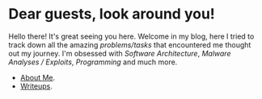 # **Dear guests, look around you!** 

Hello there! It's great seeing you here. Welcome in my blog, here I tried to track down all the amazing *problems/tasks* that encountered me thought out my journey. I'm obsessed with *Software Architecture*, *Malware Analyses / Exploits*, *Programming* and much more.

* [About Me](https://ir0nbyte.github.io/IronByte/About%20me/).
* [Writeups](https://ir0nbyte.github.io/IronByte/Writeups/).









